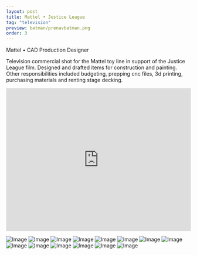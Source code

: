 ```yaml
---
layout: post
title: Mattel • Justice League
tag: "television"
preview: batman/prenavbatman.png
order: 3
---
```

Mattel • CAD Production Designer

Television commercial shot for the Mattel toy line in support of the Justice League film. Designed and drafted items for construction and painting. Other responsibilities included budgeting, prepping cnc files, 3d printing, purchasing materials and renting stage decking.

<iframe frameborder="0" scrolling="no" height="390" width="100%" src="https://player.vimeo.com/video/251694440?title=0&byline=0&portrait=0" allow="autoplay; encrypted-media" allowfullscreen></iframe>

![Image](1batman.png)
![Image](2batman.png)
![Image](3batman.png)
![Image](4batman.png)
![Image](5batman.png)
![Image](6batman.png)
![Image](7batman.png)
![Image](8batman.png)
![Image](9batman.png)
![Image](10batman.png)
![Image](11batman.png)
![Image](12batman.png)
![Image](13batman.png)
![Image](14batman.png)
